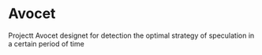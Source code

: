 # Avocet
Projectt Avocet designet for detection the optimal strategy of speculation in a certain period of time
